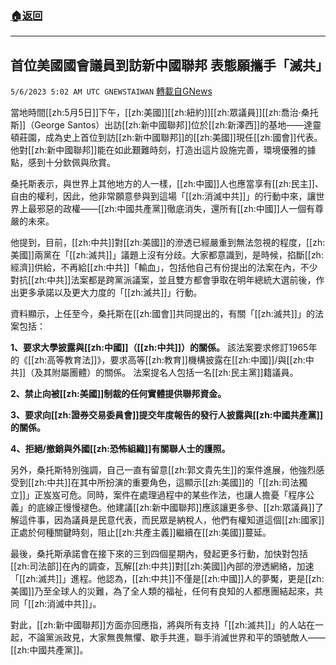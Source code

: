 ###  [:house:返回](README.md)
---


## 首位美國國會議員到訪新中國聯邦  表態願攜手「滅共」
`5/6/2023 5:02 AM UTC GNEWSTAIWAN` [轉載自GNews](https://gnews.org/articles/1279218)

當地時間[[zh:5月5日]]下午，[[zh:美國]][[zh:紐約]][[zh:眾議員]][[zh:喬治·桑托斯]]（George Santos）出訪[[zh:新中國聯邦]]位於[[zh:新澤西]]的基地——達靈頓莊園，成為史上首位到訪[[zh:新中國聯邦]]的[[zh:美國]]現任[[zh:國會]]代表。他對[[zh:新中國聯邦]]能在如此艱難時刻，打造出這片設施完善，環境優雅的據點，感到十分欽佩與欣賞。

  

桑托斯表示，與世界上其他地方的人一樣，[[zh:中國]]人也應當享有[[zh:民主]]、自由的權利，因此，他非常願意參與到這場「[[zh:消滅中共]]」的行動中來，讓世界上最邪惡的政權——[[zh:中國共產黨]]徹底消失，還所有[[zh:中國]]人一個有尊嚴的未來。

  

他提到，目前，[[zh:中共]]對[[zh:美國]]的滲透已經嚴重到無法忽視的程度，[[zh:美國]]兩黨在「[[zh:滅共]]」議題上沒有分歧。大家都意識到，是時候，掐斷[[zh:經濟]]供給，不再給[[zh:中共]]「輸血」，包括他自己有份提出的法案在內，不少對抗[[zh:中共]]法案都是跨黨派議案，並且雙方都會爭取在明年總統大選前後，作出更多承諾以及更大力度的「[[zh:滅共]]」行動。

  

資料顯示，上任至今，桑托斯在[[zh:國會]]共同提出的，有關「[[zh:滅共]]」的法案包括：

  

**1、要求大學披露與[[zh:中國]]（[[zh:中共]]）的關係。**
該法案要求修訂1965年的《[[zh:高等教育法]]》，要求高等[[zh:教育]]機構披露在[[zh:中國]]/與[[zh:中共]]（及其附屬團體）的關係。 法案提名人包括一名[[zh:民主黨]]籍議員。

**2、禁止向被[[zh:美國]]制裁的任何實體提供聯邦資金。** 

**3、要求向[[zh:證券交易委員會]]提交年度報告的發行人披露與[[zh:中國共產黨]]的關係。**

**4、拒絕/撤銷與外國[[zh:恐怖組織]]有關聯人士的護照。** 

  

另外，桑托斯特別強調，自己一直有留意[[zh:郭文貴先生]]的案件進展，他強烈感受到[[zh:中共]]在其中所扮演的重要角色，這顯示[[zh:美國]]的「[[zh:司法獨立]]」正岌岌可危。同時，案件在處理過程中的某些作法，也讓人擔憂「程序公義」的底線正慢慢褪色。他建議[[zh:新中國聯邦]]應該讓更多參、[[zh:眾議員]]了解這件事，因為議員是民意代表，而民眾是納稅人，他們有權知道這個[[zh:國家]]正處於何種關鍵時刻，阻止[[zh:共產主義]]繼續在[[zh:美國]]蔓延。

  

最後，桑托斯承諾會在接下來的三到四個星期內，發起更多行動，加快對包括[[zh:司法部]]在內的調查，瓦解[[zh:中共]]對[[zh:美國]]內部的滲透網絡，加速「[[zh:滅共]]」進程。他認為，[[zh:中共]]不僅是[[zh:中國]]人的夢魘，更是[[zh:美國]]乃至全球人的災難，為了全人類的福祉，任何有良知的人都應團結起來，共同「[[zh:消滅中共]]」。

  

對此，[[zh:新中國聯邦]]方面亦回應指，將與所有支持「[[zh:滅共]]」的人站在一起，不論黨派政見，大家無畏無懼、歇手共進，聯手消滅世界和平的頭號敵人——[[zh:中國共產黨]]。

